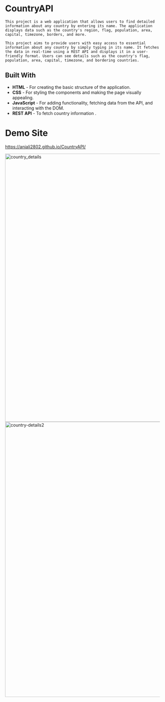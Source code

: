 # CountryAPI
    This project is a web application that allows users to find detailed information about any country by entering its name. The application displays data such as the country's region, flag, population, area, capital, timezone, borders, and more.

    This project aims to provide users with easy access to essential information about any country by simply typing in its name. It fetches the data in real-time using a REST API and displays it in a user-friendly format. Users can see details such as the country's flag, population, area, capital, timezone, and bordering countries.

## Built With

- **HTML** - For creating the basic structure of the application.
- **CSS** - For styling the components and making the page visually appealing.
- **JavaScript** - For adding functionality, fetching data from the API, and interacting with the DOM.
- **REST API** - To fetch country information .

# Demo Site
 https://anjali2802.github.io/CountryAPI/

<img width="874" alt="country_details" src="https://github.com/user-attachments/assets/2deccd89-8130-498b-8777-2b0add7ef798">
<img width="897" alt="country-details2" src="https://github.com/user-attachments/assets/a5b962f4-74fc-4b64-ab87-1d15498f04f3">


 
